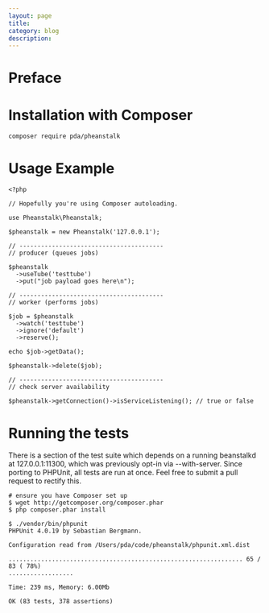 ```yaml
---
layout: page
title:
category: blog
description:
---
```

# Preface

# Installation with Composer


	composer require pda/pheanstalk

# Usage Example

	<?php

	// Hopefully you're using Composer autoloading.

	use Pheanstalk\Pheanstalk;

	$pheanstalk = new Pheanstalk('127.0.0.1');

	// ----------------------------------------
	// producer (queues jobs)

	$pheanstalk
	  ->useTube('testtube')
	  ->put("job payload goes here\n");

	// ----------------------------------------
	// worker (performs jobs)

	$job = $pheanstalk
	  ->watch('testtube')
	  ->ignore('default')
	  ->reserve();

	echo $job->getData();

	$pheanstalk->delete($job);

	// ----------------------------------------
	// check server availability

	$pheanstalk->getConnection()->isServiceListening(); // true or false

# Running the tests

There is a section of the test suite which depends on a running beanstalkd at 127.0.0.1:11300, which was previously opt-in via --with-server. Since porting to PHPUnit, all tests are run at once. Feel free to submit a pull request to rectify this.

	# ensure you have Composer set up
	$ wget http://getcomposer.org/composer.phar
	$ php composer.phar install

	$ ./vendor/bin/phpunit
	PHPUnit 4.0.19 by Sebastian Bergmann.

	Configuration read from /Users/pda/code/pheanstalk/phpunit.xml.dist

	................................................................. 65 / 83 ( 78%)
	..................

	Time: 239 ms, Memory: 6.00Mb

	OK (83 tests, 378 assertions)
